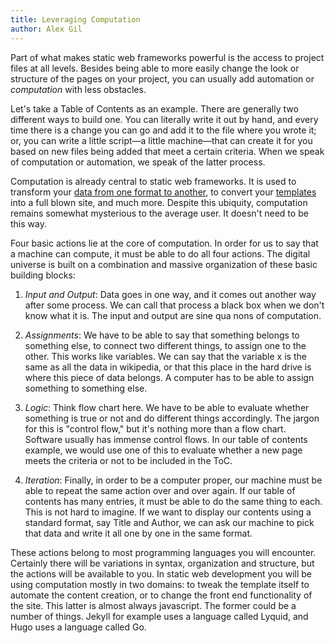 ```yaml
---
title: Leveraging Computation
author: Alex Gil
---
```


Part of what makes static web frameworks powerful is the access to project files at all levels. Besides being able to more easily change the look or structure of the pages on your project, you can usually add automation or *computation* with less obstacles.

Let's take a Table of Contents as an example. There are generally two different ways to build one. You can literally write it out by hand, and every time there is a change you can go and add it to the file where you wrote it; or, you can write a little script—a little machine—that can create it for you based on new files being added that meet a certain criteria. When we speak of computation or automation, we speak of the latter process. 

Computation is already central to static web frameworks. It is used to transform your [data from one format to another](/data/), to convert your [templates](/template/) into a full blown site, and much more. Despite this ubiquity, computation remains somewhat mysterious to the average user. It doesn't need to be this way.

Four basic actions lie at the core of computation. In order for us to say that a machine can compute, it must be able to do all four actions. The digital universe is built on a combination and massive organization of these basic building blocks:

1. *Input and Output*: Data goes in one way, and it comes out another way after some process. We can call that process a black box when we don't know what it is. The input and output are sine qua nons of computation. 

2. *Assignments*: We have to be able to say that something belongs to something else, to connect two different things, to assign one to the other. This works like variables. We can say that the variable x is the same as all the data in wikipedia, or that this place in the hard drive is where this piece of data belongs. A computer has to be able to assign something to something else.

3. *Logic*: Think flow chart here. We have to be able to evaluate whether something is true or not and do different things accordingly. The jargon for this is "control flow," but it's nothing more than a flow chart. Software usually has immense control flows. In our table of contents example, we would use one of this to evaluate whether a new page meets the criteria or not to be included in the ToC.

4. *Iteration*: Finally, in order to be a computer proper, our machine must be able to repeat the same action over and over again. If our table of contents has many entries, it must be able to do the same thing to each. This is not hard to imagine. If we want to display our contents using a standard format, say Title and Author, we can ask our machine to pick that data and write it all one by one in the same format. 

These actions belong to most programming languages you will encounter. Certainly there will be variations in syntax, organization and structure, but the actions will be available to you. In static web development you will be using computation mostly in two domains: to tweak the template itself to automate the content creation, or to change the front end functionality of the site. This latter is almost always javascript. The former could be a number of things. Jekyll for example uses a language called Lyquid, and Hugo uses a language called Go.  

